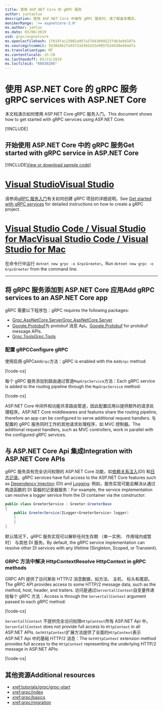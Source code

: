 ```yaml
---
title: 使用 ASP.NET Core 的 gRPC 服务
author: juntaoluo
description: 使用 ASP.NET Core 中编写 gRPC 服务时，请了解基本概念。
monikerRange: '>= aspnetcore-3.0'
ms.author: johluo
ms.date: 03/08/2019
uid: grpc/aspnetcore
ms.openlocfilehash: 1f019fac23982a95fa37d43099522f4b3e9d107a
ms.sourcegitcommit: 5d384db2fa9373a93b5d15e985fb34430e49ad7a
ms.translationtype: MT
ms.contentlocale: zh-CN
ms.lasthandoff: 05/23/2019
ms.locfileid: "66039286"
---
```

# <a name="grpc-services-with-aspnet-core"></a><span data-ttu-id="b8409-103">使用 ASP.NET Core 的 gRPC 服务</span><span class="sxs-lookup"><span data-stu-id="b8409-103">gRPC services with ASP.NET Core</span></span>

<span data-ttu-id="b8409-104">本文档演示如何使用 ASP.NET Core gRPC 服务入门。</span><span class="sxs-lookup"><span data-stu-id="b8409-104">This document shows how to get started with gRPC services using ASP.NET Core.</span></span>

[!INCLUDE[](~/includes/net-core-prereqs-all-3.0.md)]

## <a name="get-started-with-grpc-service-in-aspnet-core"></a><span data-ttu-id="b8409-105">开始使用 ASP.NET Core 中的 gRPC 服务</span><span class="sxs-lookup"><span data-stu-id="b8409-105">Get started with gRPC service in ASP.NET Core</span></span>

[!INCLUDE[View or download sample code](~/includes/grpc/download.md)]

# <a name="visual-studiotabvisual-studio"></a>[<span data-ttu-id="b8409-106">Visual Studio</span><span class="sxs-lookup"><span data-stu-id="b8409-106">Visual Studio</span></span>](#tab/visual-studio)

<span data-ttu-id="b8409-107">请参阅[gRPC 服务入门](xref:tutorials/grpc/grpc-start)有关如何创建 gRPC 项目的详细说明。</span><span class="sxs-lookup"><span data-stu-id="b8409-107">See [Get started with gRPC services](xref:tutorials/grpc/grpc-start) for detailed instructions on how to create a gRPC project.</span></span>

# <a name="visual-studio-code--visual-studio-for-mactabvisual-studio-codevisual-studio-mac"></a>[<span data-ttu-id="b8409-108">Visual Studio Code / Visual Studio for Mac</span><span class="sxs-lookup"><span data-stu-id="b8409-108">Visual Studio Code / Visual Studio for Mac</span></span>](#tab/visual-studio-code+visual-studio-mac)

<span data-ttu-id="b8409-109">在命令行中运行 `dotnet new grpc -o GrpcGreeter`。</span><span class="sxs-lookup"><span data-stu-id="b8409-109">Run `dotnet new grpc -o GrpcGreeter` from the command line.</span></span>

---

## <a name="add-grpc-services-to-an-aspnet-core-app"></a><span data-ttu-id="b8409-110">将 gRPC 服务添加到 ASP.NET Core 应用</span><span class="sxs-lookup"><span data-stu-id="b8409-110">Add gRPC services to an ASP.NET Core app</span></span>

<span data-ttu-id="b8409-111">gRPC 需要以下程序包：</span><span class="sxs-lookup"><span data-stu-id="b8409-111">gRPC requires the following packages:</span></span>

* [<span data-ttu-id="b8409-112">Grpc.AspNetCore.Server</span><span class="sxs-lookup"><span data-stu-id="b8409-112">Grpc.AspNetCore.Server</span></span>](https://www.nuget.org/packages/Grpc.AspNetCore.Server)
* <span data-ttu-id="b8409-113">[Google.Protobuf](https://www.nuget.org/packages/Google.Protobuf/)为 protobuf 消息 Api。</span><span class="sxs-lookup"><span data-stu-id="b8409-113">[Google.Protobuf](https://www.nuget.org/packages/Google.Protobuf/) for protobuf message APIs.</span></span>
* [<span data-ttu-id="b8409-114">Grpc.Tools</span><span class="sxs-lookup"><span data-stu-id="b8409-114">Grpc.Tools</span></span>](https://www.nuget.org/packages/Grpc.Tools/)

### <a name="configure-grpc"></a><span data-ttu-id="b8409-115">配置 gRPC</span><span class="sxs-lookup"><span data-stu-id="b8409-115">Configure gRPC</span></span>

<span data-ttu-id="b8409-116">使用启用 gRPC`AddGrpc`方法：</span><span class="sxs-lookup"><span data-stu-id="b8409-116">gRPC is enabled with the `AddGrpc` method:</span></span>

[!code-cs[](~/tutorials/grpc/grpc-start/samples/GrpcGreeter/Startup.cs?name=snippet&highlight=5)]

<span data-ttu-id="b8409-117">每个 gRPC 服务添加到路由通过管道`MapGrpcService`方法：</span><span class="sxs-lookup"><span data-stu-id="b8409-117">Each gRPC service is added to the routing pipeline through the `MapGrpcService` method:</span></span>

[!code-cs[](~/tutorials/grpc/grpc-start/samples/GrpcGreeter/Startup.cs?name=snippet&highlight=21)]

<span data-ttu-id="b8409-118">ASP.NET Core 中间件和功能共享路由管道，因此配置应用以提供额外的请求处理程序。</span><span class="sxs-lookup"><span data-stu-id="b8409-118">ASP.NET Core middlewares and features share the routing pipeline, therefore an app can be configured to serve additional request handlers.</span></span> <span data-ttu-id="b8409-119">与配置的 gRPC 服务同时工作的其他请求处理程序，如 MVC 控制器。</span><span class="sxs-lookup"><span data-stu-id="b8409-119">The additional request handlers, such as MVC controllers, work in parallel with the configured gRPC services.</span></span>

## <a name="integration-with-aspnet-core-apis"></a><span data-ttu-id="b8409-120">与 ASP.NET Core Api 集成</span><span class="sxs-lookup"><span data-stu-id="b8409-120">Integration with ASP.NET Core APIs</span></span>

<span data-ttu-id="b8409-121">gRPC 服务具有完全访问权限的 ASP.NET Core 功能，如[依赖关系注入](xref:fundamentals/dependency-injection)(DI) 和[日志记录](xref:fundamentals/logging/index)。</span><span class="sxs-lookup"><span data-stu-id="b8409-121">gRPC services have full access to the ASP.NET Core features such as [Dependency Injection](xref:fundamentals/dependency-injection) (DI) and [Logging](xref:fundamentals/logging/index).</span></span> <span data-ttu-id="b8409-122">例如，服务实现可能会解决从通过构造函数的 DI 容器的记录器服务：</span><span class="sxs-lookup"><span data-stu-id="b8409-122">For example, the service implementation can resolve a logger service from the DI container via the constructor:</span></span>

```csharp
public class GreeterService : Greeter.GreeterBase
{
    public GreeterService(ILogger<GreeterService> logger)
    {
    }
}
```

<span data-ttu-id="b8409-123">默认情况下，gRPC 服务实现可以解析任何生存期 （单一实例、 作用域内或暂时） 与其他 DI 服务。</span><span class="sxs-lookup"><span data-stu-id="b8409-123">By default, the gRPC service implementation can resolve other DI services with any lifetime (Singleton, Scoped, or Transient).</span></span>

### <a name="resolve-httpcontext-in-grpc-methods"></a><span data-ttu-id="b8409-124">GRPC 方法中解决 HttpContext</span><span class="sxs-lookup"><span data-stu-id="b8409-124">Resolve HttpContext in gRPC methods</span></span>

<span data-ttu-id="b8409-125">GRPC API 提供了访问某些 HTTP/2 消息数据，如方法、 主机、 标头和尾部。</span><span class="sxs-lookup"><span data-stu-id="b8409-125">The gRPC API provides access to some HTTP/2 message data, such as the method, host, header, and trailers.</span></span> <span data-ttu-id="b8409-126">访问是通过`ServerCallContext`自变量传递给每个 gRPC 方法：</span><span class="sxs-lookup"><span data-stu-id="b8409-126">Access is through the `ServerCallContext` argument passed to each gRPC method:</span></span>

[!code-cs[](~/tutorials/grpc/grpc-start/samples/GrpcGreeter/Services/GreeterService.cs?highlight=3-4&name=snippet)]

<span data-ttu-id="b8409-127">`ServerCallContext` 不提供完全访问权限`HttpContext`所有 ASP.NET Api 中。</span><span class="sxs-lookup"><span data-stu-id="b8409-127">`ServerCallContext` does not provide full access to `HttpContext` in all ASP.NET APIs.</span></span> <span data-ttu-id="b8409-128">`GetHttpContext`扩展方法提供了全面的`HttpContext`表示 ASP.NET Api 中的基础 HTTP/2 消息：</span><span class="sxs-lookup"><span data-stu-id="b8409-128">The `GetHttpContext` extension method provides full access to the `HttpContext` representing the underlying HTTP/2 message in ASP.NET APIs:</span></span>

[!code-cs[](~/tutorials/grpc/grpc-start/samples/GrpcGreeter/Services/GreeterService.cs?name=snippet1)]

## <a name="additional-resources"></a><span data-ttu-id="b8409-129">其他资源</span><span class="sxs-lookup"><span data-stu-id="b8409-129">Additional resources</span></span>

* <xref:tutorials/grpc/grpc-start>
* <xref:grpc/index>
* <xref:grpc/basics>
* <xref:grpc/migration>
